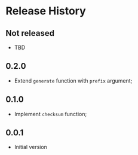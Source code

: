# Release History

## Not released
* TBD

## 0.2.0
* Extend `generate` function with `prefix` argument;

## 0.1.0
* Implement `checksum` function;

## 0.0.1
* Initial version